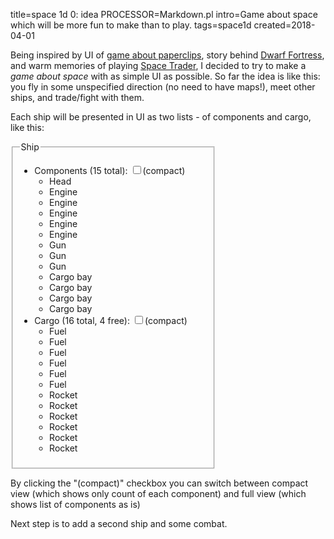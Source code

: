 title=space 1d 0: idea
PROCESSOR=Markdown.pl
intro=Game about space which will be more fun to make than to play.
tags=space1d
created=2018-04-01

Being inspired by UI of [game about paperclips][p], story behind [Dwarf Fortress][df], and warm memories of playing [Space Trader][st],
I decided to try to make a _game about space_ with as simple UI as possible.
So far the idea is like this: you fly in some unspecified direction (no need to have maps!),
meet other ships, and trade/fight with them.

[p]: https://www.decisionproblem.com/paperclips/index2.html
[df]: https://en.wikipedia.org/wiki/Dwarf_Fortress
[st]: https://en.wikipedia.org/wiki/Space_Trader_(Palm_OS)

Each ship will be presented in UI as two lists - of components and cargo, like this:

<div>
<style>
.ship {display:inline-block; width:300px}
.compact:checked ~ ul:not(.compact) {display:none}
.compact:not(:checked) ~ ul.compact {display:none}
</style>
<fieldset class="ship">
        <legend>Ship</legend>
        <ul>
                <li>Components (<span class="components-count">15</span> total):
                        <input type="checkbox" class="compact" id="components-compact"><label for="components-compact">(compact)</label>
                        <ul class="compact">
                                <li>Head</li>
                                <li>Engine x5</li>
                                <li>Gun x3</li>
                                <li>Cargo bay x4</li>
                        </ul>
                        <ul>
                                <li>Head</li>
                                <li>Engine</li>
                                <li>Engine</li>
                                <li>Engine</li>
                                <li>Engine</li>
                                <li>Engine</li>
                                <li>Gun</li>
                                <li>Gun</li>
                                <li>Gun</li>
                                <li>Cargo bay</li>
                                <li>Cargo bay</li>
                                <li>Cargo bay</li>
                                <li>Cargo bay</li>
                        </ul>
                </li>
                <li>Cargo (<span class="cargo-count">16</span> total, <span class="cargo-free">4</span> free):
                        <input type="checkbox" class="compact" id="cargo-compact"><label for="cargo-compact">(compact)</label>
                        <ul class="compact">
                                <li>Fuel x6</li>
                                <li>Rocket x6</li>
                        </ul>
                        <ul>
                                <li>Fuel</li>
                                <li>Fuel</li>
                                <li>Fuel</li>
                                <li>Fuel</li>
                                <li>Fuel</li>
                                <li>Fuel</li>
                                <li>Rocket</li>
                                <li>Rocket</li>
                                <li>Rocket</li>
                                <li>Rocket</li>
                                <li>Rocket</li>
                                <li>Rocket</li>
                        </ul>
                </li>
        </ul>
</fieldset
</div>

By clicking the "(compact)" checkbox you can switch between
compact view (which shows only count of each component)
and
full view (which shows list of components as is)

Next step is to add a second ship and some combat.

